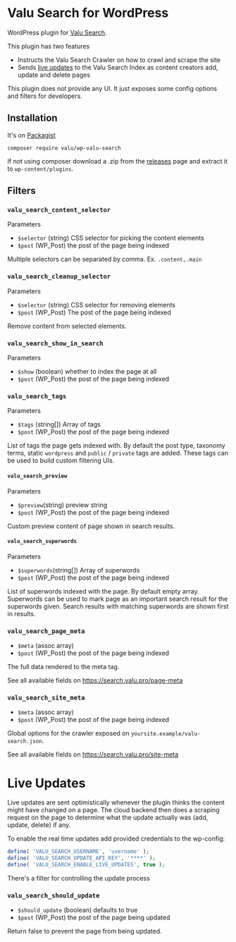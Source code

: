 # Valu Search for WordPress

WordPress plugin for [Valu Search](https://search.valu.pro).

This plugin has two features

-   Instructs the Valu Search Crawler on how to crawl and scrape the site
-   Sends [live updates](#live-updates) to the Valu Search Index as content
    creators add, update and delete pages

This plugin does not provide any UI. It just exposes some config options and
filters for developers.

## Installation

It's on [Packagist](https://packagist.org/packages/valu/wp-valu-search)

    composer require valu/wp-valu-search

If not using composer download a .zip from the [releases][] page and extract it
to `wp-content/plugins`.

[releases]: https://github.com/valu-digital/wp-valu-search/releases

## Filters

### `valu_search_content_selector`

Parameters

-   `$selector` (string) CSS selector for picking the content elements
-   `$post` (WP_Post) the post of the page being indexed

Multiple selectors can be separated by comma. Ex. `.content,.main`

### `valu_search_cleanup_selector`

Parameters

-   `$selector` (string) CSS selector for removing elements
-   `$post` (WP_Post) The post of the page being indexed

Remove content from selected elements.

### `valu_search_show_in_search`

Parameters

-   `$show` (boolean) whether to index the page at all
-   `$post` (WP_Post) the post of the page being indexed

### `valu_search_tags`

Parameters

-   `$tags` (string[]) Array of tags
-   `$post` (WP_Post) the post of the page being indexed

List of tags the page gets indexed with. By default the post type, taxonomy
terms, static `wordpress` and `public` / `private` tags are added. These tags
can be used to build custom filtering UIs.

#### `valu_search_preview`

Parameters

-   `$preview`(string) preview string
-   `$post` (WP_Post) the post of the page being indexed

Custom preview content of page shown in search results.

#### `valu_search_superwords`

Parameters

-   `$superwords`(string[]) Array of superwords
-   `$post` (WP_Post) the post of the page being indexed

List of superwords indexed with the page. By default empty array.
Superwords can be used to mark page as an important search result for the
superwords given. Search results with matching superwords are shown first in results.

### `valu_search_page_meta`

-   `$meta` (assoc array)
-   `$post` (WP_Post) the post of the page being indexed

The full data rendered to the meta tag.

See all available fields on <https://search.valu.pro/page-meta>

### `valu_search_site_meta`

-   `$meta` (assoc array)
-   `$post` (WP_Post) the post of the page being indexed

Global options for the crawler exposed on `yoursite.example/valu-search.json`.

See all available fields on <https://search.valu.pro/site-meta>

# Live Updates

Live updates are sent optimistically whenever the plugin thinks the content
might have changed on a page. The cloud backend then does a scraping request
on the page to determine what the update actually was (add, update, delete) if
any.

To enable the real time updates add provided credentials to the wp-config:

```php
define( 'VALU_SEARCH_USERNAME', 'username' );
define( 'VALU_SEARCH_UPDATE_API_KEY', '****' );
define( 'VALU_SEARCH_ENABLE_LIVE_UPDATES', true );
```

There's a filter for controlling the update process

### `valu_search_should_update`

-   `$should_update` (boolean) defaults to true
-   `$post` (WP_Post) the post of the page being updated

Return false to prevent the page from being updated.
